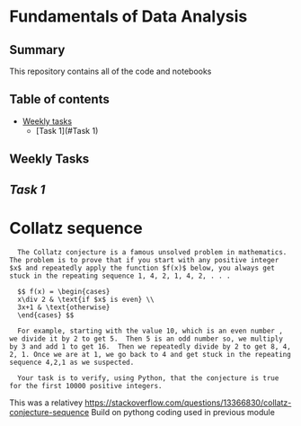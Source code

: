 # Fundamentals of Data Analysis

## Summary
This repository contains all of the code and notebooks 

## Table of contents
* [Weekly tasks](#weekly-tasks)
  * [Task 1](#Task 1)

## Weekly Tasks  

## ***Task 1***
#  Collatz sequence

      The Collatz conjecture is a famous unsolved problem in mathematics. The problem is to prove that if you start with any positive integer $x$ and repeatedly apply the function $f(x)$ below, you always get stuck in the repeating sequence 1, 4, 2, 1, 4, 2, . . .
      
      $$ f(x) = \begin{cases}
      x\div 2 & \text{if $x$ is even} \\
      3x+1 & \text{otherwise}
      \end{cases} $$

      For example, starting with the value 10, which is an even number , we divide it by 2 to get 5.  Then 5 is an odd number so, we multiply by 3 and add 1 to get 16.  Then we repeatedly divide by 2 to get 8, 4, 2, 1. Once we are at 1, we go back to 4 and get stuck in the repeating sequence 4,2,1 as we suspected.

      Your task is to verify, using Python, that the conjecture is true for the first 10000 positive integers.

This was a relativey
https://stackoverflow.com/questions/13366830/collatz-conjecture-sequence
Build on pythong coding used in previous module

